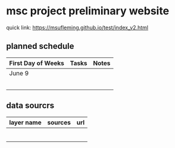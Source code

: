 # msc project preliminary website
quick link: https://msufleming.github.io/test/index_v2.html

## planned schedule
| First Day of Weeks |   Tasks   |       Notes      |
|--------------------|-----------|------------------|
|    June 9                |           |                  |
|                    |           |                  |
|                    |           |                  |
|                    |           |                  |
|                    |           |                  |
|                    |           |                  |

## data sourcrs
| layer name |  sources  |   url   |
|------------|-----------|---------|
|            |           |         |
|            |           |         |
|            |           |         |
|            |           |         |
|            |           |         |
|            |           |         |
